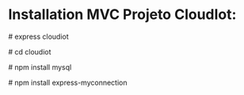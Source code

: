 # Installation MVC Projeto CloudIot:

<p># express cloudiot</p>
<p># cd cloudiot</p>
<p># npm install mysql</p>
<p># npm install express-myconnection</p>

